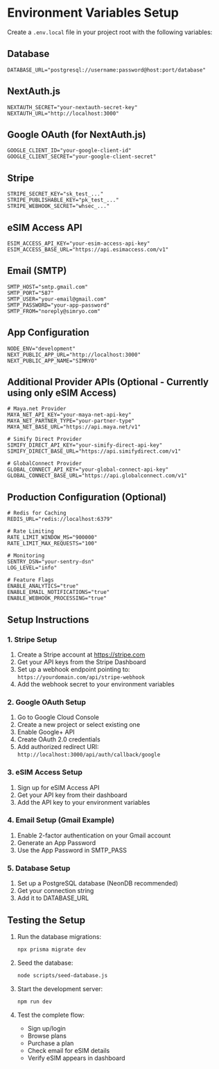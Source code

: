# Environment Variables Setup

Create a `.env.local` file in your project root with the following variables:

## Database
```env
DATABASE_URL="postgresql://username:password@host:port/database"
```

## NextAuth.js
```env
NEXTAUTH_SECRET="your-nextauth-secret-key"
NEXTAUTH_URL="http://localhost:3000"
```

## Google OAuth (for NextAuth.js)
```env
GOOGLE_CLIENT_ID="your-google-client-id"
GOOGLE_CLIENT_SECRET="your-google-client-secret"
```

## Stripe
```env
STRIPE_SECRET_KEY="sk_test_..."
STRIPE_PUBLISHABLE_KEY="pk_test_..."
STRIPE_WEBHOOK_SECRET="whsec_..."
```

## eSIM Access API
```env
ESIM_ACCESS_API_KEY="your-esim-access-api-key"
ESIM_ACCESS_BASE_URL="https://api.esimaccess.com/v1"
```

## Email (SMTP)
```env
SMTP_HOST="smtp.gmail.com"
SMTP_PORT="587"
SMTP_USER="your-email@gmail.com"
SMTP_PASSWORD="your-app-password"
SMTP_FROM="noreply@simryo.com"
```

## App Configuration
```env
NODE_ENV="development"
NEXT_PUBLIC_APP_URL="http://localhost:3000"
NEXT_PUBLIC_APP_NAME="SIMRYO"
```

## Additional Provider APIs (Optional - Currently using only eSIM Access)
```env
# Maya.net Provider
MAYA_NET_API_KEY="your-maya-net-api-key"
MAYA_NET_PARTNER_TYPE="your-partner-type"
MAYA_NET_BASE_URL="https://api.maya.net/v1"

# Simify Direct Provider
SIMIFY_DIRECT_API_KEY="your-simify-direct-api-key"
SIMIFY_DIRECT_BASE_URL="https://api.simifydirect.com/v1"

# GlobalConnect Provider
GLOBAL_CONNECT_API_KEY="your-global-connect-api-key"
GLOBAL_CONNECT_BASE_URL="https://api.globalconnect.com/v1"
```

## Production Configuration (Optional)
```env
# Redis for Caching
REDIS_URL="redis://localhost:6379"

# Rate Limiting
RATE_LIMIT_WINDOW_MS="900000"
RATE_LIMIT_MAX_REQUESTS="100"

# Monitoring
SENTRY_DSN="your-sentry-dsn"
LOG_LEVEL="info"

# Feature Flags
ENABLE_ANALYTICS="true"
ENABLE_EMAIL_NOTIFICATIONS="true"
ENABLE_WEBHOOK_PROCESSING="true"
```

## Setup Instructions

### 1. Stripe Setup
1. Create a Stripe account at https://stripe.com
2. Get your API keys from the Stripe Dashboard
3. Set up a webhook endpoint pointing to: `https://yourdomain.com/api/stripe-webhook`
4. Add the webhook secret to your environment variables

### 2. Google OAuth Setup
1. Go to Google Cloud Console
2. Create a new project or select existing one
3. Enable Google+ API
4. Create OAuth 2.0 credentials
5. Add authorized redirect URI: `http://localhost:3000/api/auth/callback/google`

### 3. eSIM Access Setup
1. Sign up for eSIM Access API
2. Get your API key from their dashboard
3. Add the API key to your environment variables

### 4. Email Setup (Gmail Example)
1. Enable 2-factor authentication on your Gmail account
2. Generate an App Password
3. Use the App Password in SMTP_PASS

### 5. Database Setup
1. Set up a PostgreSQL database (NeonDB recommended)
2. Get your connection string
3. Add it to DATABASE_URL

## Testing the Setup

1. Run the database migrations:
   ```bash
   npx prisma migrate dev
   ```

2. Seed the database:
   ```bash
   node scripts/seed-database.js
   ```

3. Start the development server:
   ```bash
   npm run dev
   ```

4. Test the complete flow:
   - Sign up/login
   - Browse plans
   - Purchase a plan
   - Check email for eSIM details
   - Verify eSIM appears in dashboard 